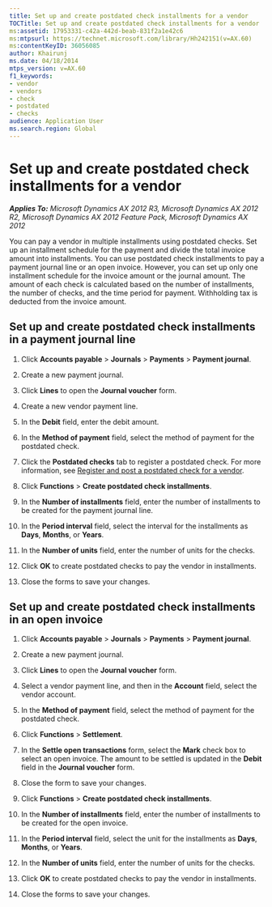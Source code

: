 ```yaml
---
title: Set up and create postdated check installments for a vendor
TOCTitle: Set up and create postdated check installments for a vendor
ms:assetid: 17953331-c42a-442d-beab-831f2a1e42c6
ms:mtpsurl: https://technet.microsoft.com/library/Hh242151(v=AX.60)
ms:contentKeyID: 36056085
author: Khairunj
ms.date: 04/18/2014
mtps_version: v=AX.60
f1_keywords:
- vendor
- vendors
- check
- postdated
- checks
audience: Application User
ms.search.region: Global
---
```


# Set up and create postdated check installments for a vendor 


_**Applies To:** Microsoft Dynamics AX 2012 R3, Microsoft Dynamics AX 2012 R2, Microsoft Dynamics AX 2012 Feature Pack, Microsoft Dynamics AX 2012_

You can pay a vendor in multiple installments using postdated checks. Set up an installment schedule for the payment and divide the total invoice amount into installments. You can use postdated check installments to pay a payment journal line or an open invoice. However, you can set up only one installment schedule for the invoice amount or the journal amount. The amount of each check is calculated based on the number of installments, the number of checks, and the time period for payment. Withholding tax is deducted from the invoice amount.

## Set up and create postdated check installments in a payment journal line

1.  Click **Accounts payable** \> **Journals** \> **Payments** \> **Payment journal**.

2.  Create a new payment journal.

3.  Click **Lines** to open the **Journal voucher** form.

4.  Create a new vendor payment line.

5.  In the **Debit** field, enter the debit amount.

6.  In the **Method of payment** field, select the method of payment for the postdated check.

7.  Click the **Postdated checks** tab to register a postdated check. For more information, see [Register and post a postdated check for a vendor](register-and-post-a-postdated-check-for-a-vendor.md).

8.  Click **Functions** \> **Create postdated check installments**.

9.  In the **Number of installments** field, enter the number of installments to be created for the payment journal line.

10. In the **Period interval** field, select the interval for the installments as **Days**, **Months**, or **Years**.

11. In the **Number of units** field, enter the number of units for the checks.

12. Click **OK** to create postdated checks to pay the vendor in installments.

13. Close the forms to save your changes.

## Set up and create postdated check installments in an open invoice

1.  Click **Accounts payable** \> **Journals** \> **Payments** \> **Payment journal**.

2.  Create a new payment journal.

3.  Click **Lines** to open the **Journal voucher** form.

4.  Select a vendor payment line, and then in the **Account** field, select the vendor account.

5.  In the **Method of payment** field, select the method of payment for the postdated check.

6.  Click **Functions** \> **Settlement**.

7.  In the **Settle open transactions** form, select the **Mark** check box to select an open invoice. The amount to be settled is updated in the **Debit** field in the **Journal voucher** form.

8.  Close the form to save your changes.

9.  Click **Functions** \> **Create postdated check installments**.

10. In the **Number of installments** field, enter the number of installments to be created for the open invoice.

11. In the **Period interval** field, select the unit for the installments as **Days**, **Months**, or **Years**.

12. In the **Number of units** field, enter the number of units for the checks.

13. Click **OK** to create postdated checks to pay the vendor in installments.

14. Close the forms to save your changes.

  


